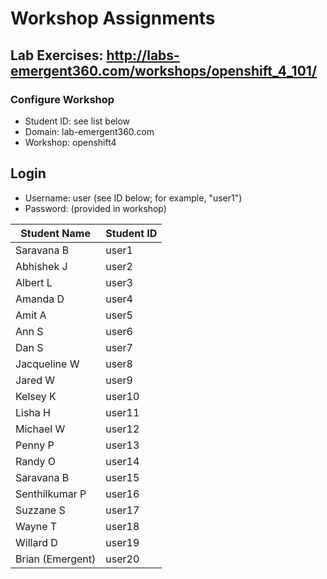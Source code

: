 # Workshop Assignments
## Lab Exercises: http://labs-emergent360.com/workshops/openshift_4_101/
### Configure Workshop
- Student ID: see list below
- Domain: lab-emergent360.com
- Workshop: openshift4

## Login
- Username: user<id> (see ID below; for example, "user1")
- Password: (provided in workshop)

|Student Name |Student ID|
|------------ | ---------------|
|	Saravana	B	|	user1	|
|	Abhishek	J	|	user2	|
|	Albert	L	|	user3	|
|	Amanda	D	|	user4	|
|	Amit	A	|	user5	|
|	Ann	S	|	user6	|
|	Dan	S	|	user7	|
|	Jacqueline	W	|	user8	|
|	Jared	W	|	user9	|
|	Kelsey	K	|	user10	|
|	Lisha	H	|	user11	|
|	Michael	W	|	user12	|
|	Penny	P	|	user13	|
|	Randy	O	|	user14	|
|	Saravana	B	|	user15	|
|	Senthilkumar	P	|	user16	|
|	Suzzane	S	|	user17	|
|	Wayne	T	|	user18	|
|	Willard	D	|	user19	|
| Brian (Emergent) | user20 |
